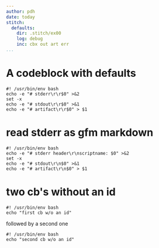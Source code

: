 ```yaml
---
author: pdh
date: today
stitch:
  defaults:
    dir: .stitch/ex00
    log: debug
    inc: cbx out art err
...
```


# A codeblock with defaults

```{#id0 .stitch}
#! /usr/bin/env bash
echo -e "# stderr\r\r$0" >&2
set -x
echo -e "# stdout\r\r$0" >&1
echo -e "# artifact\r\r$0" > $1
```

# read stderr as gfm markdown

```{#id1 .stitch inc=err!gfm}
#! /usr/bin/env bash
echo -e "# stderr header\r\nscriptname: $0" >&2
set -x
echo -e "# stdout\r\n$0" >&1
echo -e "# artifact\r\n$0" > $1
```

# two cb's without an id

```{.stitch inc="cbx out"}
#! /usr/bin/env bash
echo "first cb w/o an id"
```

followed by a second one

```{.stitch inc="cbx out"}
#! /usr/bin/env bash
echo "second cb w/o an id"
```
